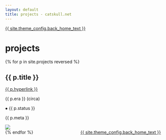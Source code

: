 ```yaml
---
layout: default
title: projects - catskull.net
---
```

<a href="/">{{ site.theme_config.back_home_text }}</a>

# projects

{% for p in site.projects reversed %}
<section class="projects-section">
	<h2>{{ p.title }}</h2>
	<a href="{{ p.hyperlink }}">{{ p.hyperlink }}</a>
	<p class="era-tag">{{ p.era }} (circa)</p>
	<p class="status-tag {{ p.status }}">
	<svg height="8px" width="8px" {% if p.status == 'active' %}class="blinking"{% endif %}>
	  <circle cx="4px" cy="4px" r="2.8px" fill="{% if p.status == 'active' or p.status == 'completed'%}green{% elsif p.status == 'defunct' %}red{% else %}yellow{% endif %}" />
	  Sorry, your browser does not support inline SVG.
	</svg>
    {{ p.status }}
	</p>
	<p>{{ p.meta }}</p>
	<div class="img-frame">
		<img src="{{ p.image }}">
	</div>
</section>
{% endfor %}

<footer style="float: right;">
  <a href="/">{{ site.theme_config.back_home_text }}</a>
</footer>